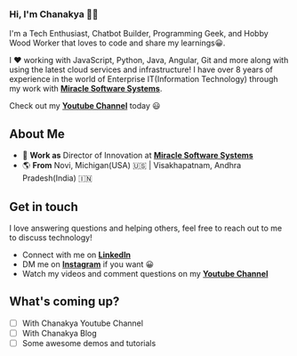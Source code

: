 ### Hi, I'm Chanakya 👋🏾

I'm a Tech Enthusiast, Chatbot Builder, Programming Geek, and Hobby Wood Worker that loves to code and share my learnings:grinning:. 

I :heart: working with JavaScript, Python, Java, Angular, Git and more along with using the latest cloud services and infrastructure! I have over 8 years of experience in the world of Enterprise IT(Information Technology) through my work with [**Miracle Software Systems**](https://www.miraclesoft.com). 

Check out my [**Youtube Channel**](https://youtube.com) today :smiley:

## About Me 

- :luggage: **Work as** Director of Innovation at [**Miracle Software Systems**](https://www.miraclesoft.com)
- :earth_americas: **From** Novi, Michigan(USA) :us: | Visakhapatnam, Andhra Pradesh(India) :india:

## Get in touch 

I love answering questions and helping others, feel free to reach out to me to discuss technology!

- Connect with me on [**LinkedIn**](https://www.linkedin.com/in/chanakya-lokam-b8565b22/)
- DM me on [**Instagram**](https://www.instagram.com/chanakyalokam/) if you want :grinning:
- Watch my videos and comment questions on my [**Youtube Channel**]()

## What's coming up?

- [ ] With Chanakya Youtube Channel 
- [ ] With Chanakya Blog
- [ ] Some awesome demos and tutorials
